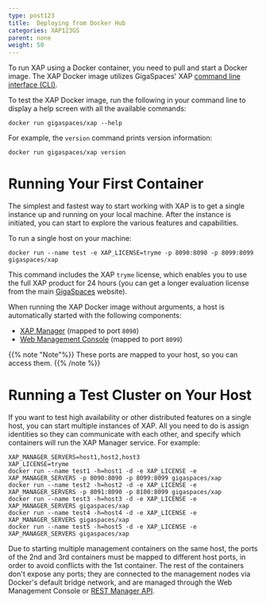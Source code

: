 ```yaml
---
type: post123
title:  Deploying from Docker Hub
categories: XAP123GS
parent: none
weight: 50
---
```


To run XAP using a Docker container, you need to pull and start a Docker image. The XAP Docker image utilizes GigaSpaces' XAP [command line interface (CLI)](https://docs.gigaspaces.com/xap/12.3/admin/command-line-interface.html "XAP CLI documentation").

To test the XAP Docker image, run the following in your command line to display a help screen with all the available commands: 

```
docker run gigaspaces/xap --help
```

 For example, the `version` command prints version information:

```
docker run gigaspaces/xap version
```

# Running Your First Container

The simplest and fastest way to start working with XAP is to get a single instance up and running on your local machine.  After the instance is initiated, you can start to explore the various features and capabilities.

To run a single host on your machine:

```
docker run --name test -e XAP_LICENSE=tryme -p 8090:8090 -p 8099:8099 gigaspaces/xap
```

This command includes the  XAP `tryme` license, which enables you to use the full XAP product for 24 hours (you can  get a longer evaluation license from the main [GigaSpaces](http://gigaspaces.com) website).

When running the XAP Docker image without arguments, a host is automatically started with the following components:

* [XAP Manager](https://docs.gigaspaces.com/xap/12.3/admin/xap-manager.html) (mapped to port `8090`) 
* [Web Management Console](https://docs.gigaspaces.com/xap/12.3/admin/web-management-console.html) (mapped to port `8099`)

{{% note "Note"%}}
These ports are mapped to your host, so you can access them.
{{% /note %}}


# Running a Test Cluster on Your Host

If you want to test high availability or other distributed features on a single host, you can start multiple instances of XAP. All you need to do is assign identities so they can communicate with each other, and specify which containers will run the XAP Manager service. For example:

```
XAP_MANAGER_SERVERS=host1,host2,host3
XAP_LICENSE=tryme
docker run --name test1 -h=host1 -d -e XAP_LICENSE -e XAP_MANAGER_SERVERS -p 8090:8090 -p 8099:8099 gigaspaces/xap
docker run --name test2 -h=host2 -d -e XAP_LICENSE -e XAP_MANAGER_SERVERS -p 8091:8090 -p 8100:8099 gigaspaces/xap
docker run --name test3 -h=host3 -d -e XAP_LICENSE -e XAP_MANAGER_SERVERS gigaspaces/xap
docker run --name test4 -h=host4 -d -e XAP_LICENSE -e XAP_MANAGER_SERVERS gigaspaces/xap
docker run --name test5 -h=host5 -d -e XAP_LICENSE -e XAP_MANAGER_SERVERS gigaspaces/xap
```

Due to starting multiple management containers on the same host, the ports of the 2nd and 3rd containers must be mapped to different host ports, in order to avoid conflicts with the 1st container. The rest of the containers don't expose any ports; they are connected to the management nodes via Docker's default bridge network, and are managed through the Web Management Console or [REST Manager API](https://docs.gigaspaces.com/xap/12.3/admin/xap-manager-rest.html).




